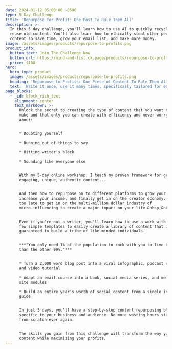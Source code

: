 ```yaml
---
date: 2024-01-12 05:00:00 -0500
type: 5 Day Challenge
title: 'Repurpose for Profit: One Post To Rule Them All'
description: >-
  In this 5 day challenge, you'll learn how to use AI to quickly recycle and
  reuse old content. You'll also learn how to ethically steal other people's
  content so save time, grow your email list, and make more money.
image: /assets/images/products/repurpose-to-profits.png
product_info:
  button_text: Join The Challenge Now
  button_url: https://mind-and-fist.ck.page/products/repurpose-to-profts
  price: $100
hero:
  hero_type: product
  image: /assets/images/products/repurpose-to-profits.png
  heading: 'Repurpose to Profits: One Piece of Content To Rule Them All'
  text: 'Write it once, use it many times, specifically tailored for each platform. '
page_blocks:
  - _id: block_rich_text
    alignment: center
    text_markdown: >-
      Unlock the secret to creating the type of content that you want to
      make—and that only you can create—with efficiency and never worrying
      about:


      * Doubting yourself

      * Running out of things to say

      * Hitting writer's block

      * Sounding like everyone else


      With my 5-day online workshop. I teach my proven framework for generating
      engaging, unique, authentic content...


      And then how to repurpose on to different platforms to grow your audience,
      increase your income, and finally get in on the creator economy. It's not
      too late to get in on the multi-million dollar industry of
      micro-influencing to create a major impact on your life.&nbsp;&nbsp;


      Even if you're not a writer, you'll learn how to use a work with AI and a
      few simple templates to easily create a library of content that is
      guaranteed to build a tribe of like-minded individuals.


      ***"You only need 1% of the population to rock with you to live better
      than the other 99%."***


      * Turn a 2,000 word blog post into a viral infographic, podcast episode,
      and video tutorial

      * Adapt an email course into a book, social media series, and membership
      site modules

      * Build an entire year's worth of social content from a single in-depth
      guide


      In just 5 days, you'll have a step-by-step content repurposing blueprint
      specific to your business and audience. No more wasting hours starting
      from scratch ever again.


      The skills you gain from this challenge will transform the way you produce
      content while maximizing your profits.
---
```

